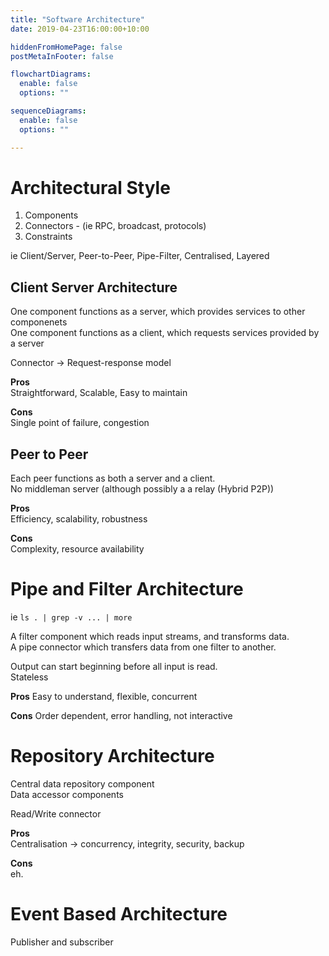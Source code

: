 ```yaml
---
title: "Software Architecture"
date: 2019-04-23T16:00:00+10:00

hiddenFromHomePage: false
postMetaInFooter: false

flowchartDiagrams:
  enable: false
  options: ""

sequenceDiagrams: 
  enable: false
  options: ""

---
```


# Architectural Style

1) Components  
2) Connectors - (ie RPC, broadcast, protocols)  
3) Constraints  

ie Client/Server, Peer-to-Peer, Pipe-Filter, Centralised, Layered

## Client Server Architecture
One component functions as a server, which provides services to other componenets  
One component functions as a client, which requests services provided by a server

Connector -> Request-response model

**Pros**  
Straightforward, Scalable, Easy to maintain

**Cons**  
Single point of failure, congestion

## Peer to Peer
Each peer functions as both a server and a client.  
No middleman server (although possibly a a relay (Hybrid P2P))

**Pros**  
Efficiency, scalability, robustness

**Cons**  
Complexity, resource availability


# Pipe and Filter Architecture
ie `ls . | grep -v ... | more`  

A filter component which reads input streams, and transforms data.  
A pipe connector which transfers data from one filter to another.

Output can start beginning before all input is read.  
Stateless

**Pros**
Easy to understand, flexible, concurrent

**Cons**
Order dependent, error handling, not interactive

# Repository Architecture
Central data repository component  
Data accessor components

Read/Write connector

**Pros**  
Centralisation -> concurrency, integrity, security, backup

**Cons**  
eh.

# Event Based Architecture
Publisher and subscriber


